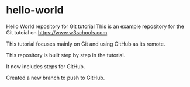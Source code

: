 # hello-world
Hello World repository for Git tutorial
This is an example repository for the Git tutoial on https://www.w3schools.com

This tutorial focuses mainly on Git and using GitHub as its remote.

This repository is built step by step in the tutorial.

It now includes steps for GitHub.

Created a new branch to push to GitHub.
